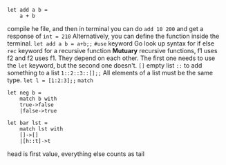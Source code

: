 ```
let add a b =
	a + b 
```
compile he file, and then in terminal you can do `add 10 200` and get a response of `int = 210`
Alternatively, you can define the function inside the terminal. 
`let add a b = a+b;;`
`#use` keyword
Go look up syntax for if else 
`rec` keyword for a recursive function
**Mutuary** recursive functions, f1 uses f2 and f2 uses f1. They depend on each other. The first one needs to use the `let` keyword, but the second one doesn't. 
`[]` empty list
`::` to add something to a list
`1::2::3::[];;`
All elements of a list must be the same type. 
`let l = [1:2:3];;`
`match`
```
let neg b = 
	match b with
	true->false
	|false->true
```
```
let bar lst = 
	match lst with 
	[]->[]
	|[h::t]->t
```
head is first value, everything else counts as tail
